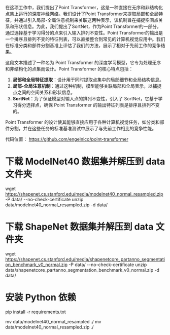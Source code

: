 <!--
 * @Author: wangwei83 wangwei83@cuit.edu.cn
 * @Date: 2024-06-16 21:39:57
 * @LastEditors: wangwei83 wangwei83@cuit.edu.cn
 * @LastEditTime: 2024-06-17 15:27:02
 * @FilePath: /wangwei/X-23d-Y-ai-Z-detection/PointTransformer-from-scratch/PointTransformer.md
 * @Description: 这是默认设置,请设置`customMade`, 打开koroFileHeader查看配置 进行设置: https://github.com/OBKoro1/koro1FileHeader/wiki/%E9%85%8D%E7%BD%AE
-->


在这项工作中，我们提出了Point Transformer，这是一种直接在无序和非结构化点集上运行的深度神经网络。我们设计了Point Transformer来提取局部和全局特征，并通过引入局部-全局注意机制来关联这两种表示，该机制旨在捕捉空间点关系和形状信息。为此，我们提出了SortNet，作为Point Transformer的一部分，通过选择基于学习得分的点来引入输入排列不变性。Point Transformer的输出是一个排序且排列不变的特征列表，可以直接整合到常见的计算机视觉应用中。我们在标准分类和部件分割基准上评估了我们的方法，展示了相对于先前工作的竞争结果。

这段文本描述了一种名为 Point Transformer 的深度学习模型，它专为处理无序和非结构化的点集而设计。Point Transformer 的核心特点包括：

1. **局部和全局特征提取**：设计用于同时提取点集中的局部细节和全局结构信息。
2. **局部-全局注意机制**：通过这种机制，模型能够关联局部和全局表示，以捕捉点之间的空间关系和形状信息。
3. **SortNet**：为了保证模型对输入点的排列不变性，引入了 SortNet，它基于学习得分选择点，确保 Point Transformer 的输出特征列表是排序且排列不变的。

Point Transformer 的设计使其能够直接应用于各种计算机视觉任务，如分类和部件分割，并在这些任务的标准基准测试中展示了与先前工作相比的竞争性能。

代码位置：
https://github.com/engelnico/point-transformer

# 下载 ModelNet40 数据集并解压到 data 文件夹
wget https://shapenet.cs.stanford.edu/media/modelnet40_normal_resampled.zip -P data/ --no-check-certificate
unzip data/modelnet40_normal_resampled.zip -d data/

# 下载 ShapeNet 数据集并解压到 data 文件夹
wget https://shapenet.cs.stanford.edu/media/shapenetcore_partanno_segmentation_benchmark_v0_normal.zip -P data/ --no-check-certificate
unzip data/shapenetcore_partanno_segmentation_benchmark_v0_normal.zip -d data/

# 安装 Python 依赖
pip install -r requirements.txt

mv data/modelnet40_normal_resampled ./
mv data/modelnet40_normal_resampled.zip ./